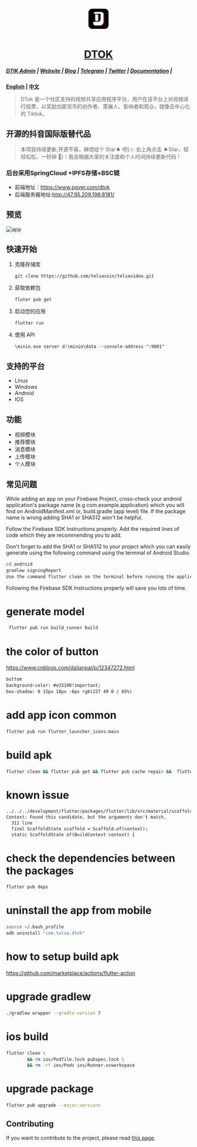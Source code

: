 <div align="center">
    <img src=".\assets\dtok_1.png" style="width:15%;"/>
    <br/>
    <h1><a href="https://telsacoin.io/" target="_blank" stype="color: var(--color-accent-fg);text-decoration: none;">DTOK</a></h1>
</div>

##### [DTIK Admin](https://github.com/telsacoin/admin) | [Website](https://telsacoin.io/) | [Blog](https://telsacoin.io//blog) | [Telegram](https://t.me/tslacoingoup) | [Twitter](https://twitter.com/tlsacoin) | [Documentation](https://docs.telsacoin.io/) | 
**[English](readme.md) | [中文](readme_cn.md)**

> DTok 是一个社区支持的视频共享应用程序平台，用户在该平台上对视频进行投票，以奖励加密货币的创作者、策展人、影响者和观众，就像去中心化的 Tiktok。


## 开源的抖音国际版替代品 
> 本项目持续更新,开源不易，麻烦给个 Star★ 吧(☺️ 右上角点击 ★Star，轻轻松松，一秒钟 🤣)！我会根据大家的关注度和个人时间持续更新代码！

### 后台采用SpringCloud +IPFS存储+BSC链
- 前端地址：https://www.pgyer.com/dtok
- 后端服务器地址:http://47.95.209.198:8181/

## 预览
![app](assets/app.gif)

## 快速开始
1. 克隆存储库
   ```
   git clone https://github.com/telsacoin/telsavideo.git
   ```
2. 获取依赖包
   ```
   fluter pub get
   ```
3. 启动您的应用
   ```
   flutter run 
   ```
4. 使用 API
   ```
   \minio.exe server d:\minio\data --console-address ":9001"
   ```


## 支持的平台
- Linux
- Windows
- Android
- IOS

## 功能
- 视频模块
- 推荐模块
- 消息模块
- 上传模块
- 个人模块



## 常见问题

While adding an app on your Firebase Project, cross-check your android application's package name (e.g com.example.application) which you will find on AndroidManifest.xml or, build.gradle (app level) file. If the package name is wrong adding SHA1 or SHA512 won't be helpful.

Follow the Firebase SDK Instructions properly. Add the required lines of code which they are recommending you to add.

Don't forget to add the SHA1 or SHA512 to your project which you can easily generate using the following command using the terminal of Android Studio.
```bash
cd android 
gradlew signingReport
Use the command flutter clean on the terminal before running the application.
```

Following the Firebase SDK Instructions properly will save you lots of time.

# generate model
```bash
 flutter pub run build_runner build
```

# the color of button
https://www.cnblogs.com/dalianpai/p/12347272.html
```html
buttom
background-color: #e33100!important;
box-shadow: 0 15px 18px -6px rgb(227 49 0 / 65%)
```


# add app icon  common
```bash
flutter pub run flutter_launcher_icons:main
```

# build apk
```bash
flutter clean && flutter pub get && flutter pub cache repair &&  flutter build apk --target-platform android-arm,android-arm64,android-x64 --split-per-abi --no-shrink
```


# known issue
```
../../../development/flutter/packages/flutter/lib/src/material/scaffold.dart:1963:24: Context: Found this candidate, but the arguments don't match.
  311 line
  final ScaffoldState scaffold = Scaffold.of(context);
  static ScaffoldState of(BuildContext context) {
```

# check the dependencies between the packages
```bash
flutter pub deps
```

# uninstall the app from mobile
```bash
source ~/.bash_profile
adb uninstall "com.telsa.dtok"
```

# how to setup build apk
https://github.com/marketplace/actions/flutter-action

# upgrade gradlew
```bash
./gradlew wrapper --gradle-version 7
```

# ios build
```bash
flutter clean \
        && rm ios/Podfile.lock pubspec.lock \
        && rm -rf ios/Pods ios/Runner.xcworkspace
```

# upgrade package
```bash
flutter pub upgrade --major-versions
```



## Contributing

If you want to contribute to the project, please read [this page](https://github.com/TelsaCoin/TelsaVideo/wiki/contribute).
